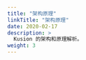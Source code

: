 ```yaml
---
title: "架构原理"
linkTitle: "架构原理"
date: 2020-02-17
description: >
  Kusion 的架构和原理解析。
weight: 3
---
```

